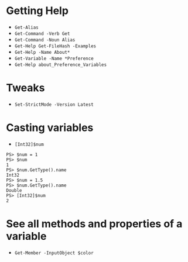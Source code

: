 # Getting Help
- `Get-Alias`
- `Get-Command -Verb Get`
- `Get-Command -Noun Alias`
- `Get-Help Get-FileHash -Examples`
- `Get-Help -Name About*`
- `Get-Variable -Name *Preference`
- `Get-Help about_Preference_Variables`
# Tweaks
- `Set-StrictMode -Version Latest`
# Casting variables
- `[Int32]$num`
```
PS> $num = 1
PS> $num
1
PS> $num.GetType().name
Int32
PS> $num = 1.5
PS> $num.GetType().name
Double
PS> [Int32]$num
2
```
# See all methods and properties of a variable
- `Get-Member -InputObject $color`

